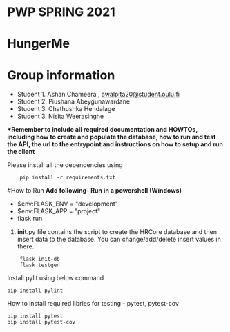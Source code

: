 # PWP SPRING 2021
# HungerMe
# Group information
* Student 1. Ashan Chameera , awalpita20@student.oulu.fi
* Student 2. Piushana Abeygunawardane
* Student 3. Chathushka Hendalage 
* Student 3. Nisita Weerasinghe

__*Remember to include all required documentation and HOWTOs, including how to create and populate the database, how to run and test the API, the url to the entrypoint and instructions on how to setup and run the client__

Please install all the dependencies using
```  
    pip install -r requirements.txt
```


#How to Run
__Add following- Run in a powershell (Windows)__

* $env:FLASK_ENV = "development"
* $env:FLASK_APP = "project"
* flask run


1. __init__.py file contains the script to create the HRCore database and then insert data to the database. You can change/add/delete insert values in there.
```  
    flask init-db
    flask testgen
```

Install pylit using below command
```
pip install pylint
```


How to install required libries for testing - pytest, pytest-cov
```
pip install pytest
pip install pytest-cov
```




